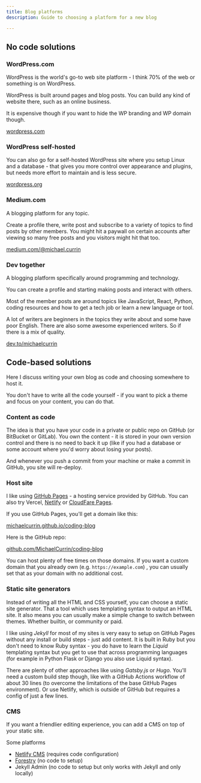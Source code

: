 ```yaml
---
title: Blog platforms
description: Guide to choosing a platform for a new blog

---
```

## No code solutions

### WordPress.com

WordPress is the world's go-to web site platform - I think 70% of the web or something is on WordPress.

WordPress is built around pages and blog posts. You can build any kind of website there, such as an online business.  
  
It is expensive though if you want to hide the WP branding and WP domain though.

[wordpress.com](https://wordpress.com/ "https://wordpress.com/")

### WordPress self-hosted

You can also go for a self-hosted WordPress site where you setup Linux and a database - that gives you more control over appearance and plugins, but needs more effort to maintain and is less secure.

[wordpress.org](https://wordpress.org/ "https://wordpress.org/")

### Medium.com

A blogging platform for any topic.

Create a profile there, write post and subscribe to a variety of topics to find posts by other members. You might hit a paywall on certain accounts after viewing so many free posts and you visitors might hit that too. 

[medium.com/@michael.currin](https://medium.com/@michael.currin)

### Dev together

A blogging platform specifically around programming and technology. 

You can create a profile and starting making posts and interact with others.

Most of the member posts are around topics like JavaScript, React, Python, coding resources and how to get a tech job or learn a new language or tool.

A lot of writers are beginners in the topics they write about and some have poor English. There are also some awesome experienced writers. So if there is a mix of quality.

[dev.to/michaelcurrin](dev.to/michaelcurrin/)

## Code-based solutions

Here I discuss writing your own blog as code and choosing somewhere to host it.

You don't have to write all the code yourself - if you want to pick a theme and focus on your content, you can do that.

### Content as code

The idea is that you have your code in a private or public repo on GitHub (or BitBucket or GitLab). You own the content - it is stored in your own version control and there is no need to back it up (like if you had a database or some account where you'd worry about losing your posts).

And whenever you push a commit from your machine or make a commit in GitHub, you site will re-deploy.

### Host site

I like using [GitHub Pages](https://pages.github.com/) - a hosting service provided by GitHub. You can also try Vercel, [Netlify](https://netlify.com) or [CloudFare Pages](https://pages.cloudflare.com/).

If you use GitHub Pages, you'll get a domain like this:

[michaelcurrin.github.io/coding-blog](https://michaelcurrin.github.io/coding-blog/ "https://michaelcurrin.github.io/coding-blog/")

Here is the GitHub repo:

[github.com/MichaelCurrin/coding-blog](https://github.com/MichaelCurrin/coding-blog "https://github.com/MichaelCurrin/coding-blog")

You can host plenty of free times on those domains. If you want a custom domain that you already own (e.g. `https://example.com`) , you can usually set that as your domain with no additional cost.

### Static site generators

Instead of writing all the HTML and CSS yourself, you can choose a static site generator. That a tool which uses templating syntax to output an HTML site. It also means you can usually make a simple change to switch between themes. Whether builtin, or community or paid.

I like using _Jekyll_ for most of my sites is very easy to setup on GitHub Pages without any install or build steps - just add content. It is built in Ruby but you don't need to know Ruby syntax - you do have to learn the _Liquid_ templating syntax but you get to use that across programming languages (for example in Python Flask or Django you also use Liquid syntax).

There are plenty of other approaches like using _Gatsby.js_ or _Hugo_. You'll need a custom build step though, like with a GitHub Actions workflow of about 30 lines (to overcome the limitations of the base GitHub Pages environment). Or use Netlify, which is outside of GitHub but requires a config of just a few lines.

### CMS

If you want a friendlier editing experience, you can add a CMS on top of your static site.

Some platforms

* [Netlify CMS](https://www.netlifycms.org/) (requires code configuration)
* [Forestry](https://forestry.io) (no code to setup)
* Jekyll Admin (no code to setup but only works with Jekyll and only locally)